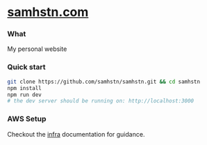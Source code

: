 # [samhstn.com](http://samhstn.com)

### What

My personal website

### Quick start

```bash
git clone https://github.com/samhstn/samhstn.git && cd samhstn
npm install
npm run dev
# the dev server should be running on: http://localhost:3000
```

### AWS Setup

Checkout the [infra](./infra) documentation for guidance.
